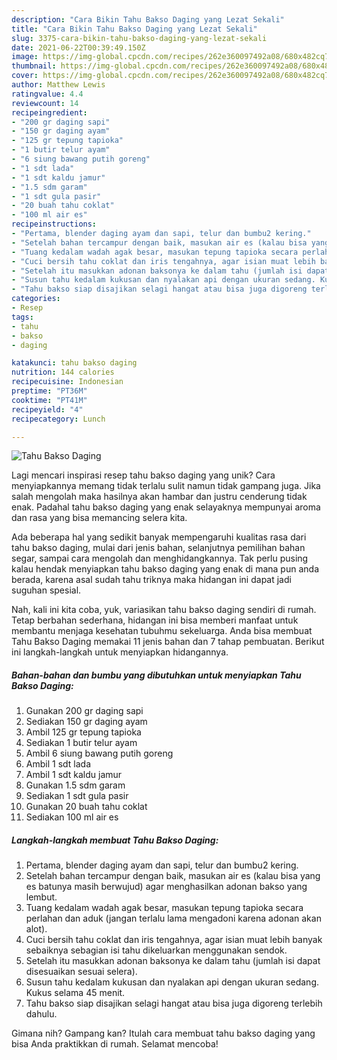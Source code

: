 ```yaml
---
description: "Cara Bikin Tahu Bakso Daging yang Lezat Sekali"
title: "Cara Bikin Tahu Bakso Daging yang Lezat Sekali"
slug: 3375-cara-bikin-tahu-bakso-daging-yang-lezat-sekali
date: 2021-06-22T00:39:49.150Z
image: https://img-global.cpcdn.com/recipes/262e360097492a08/680x482cq70/tahu-bakso-daging-foto-resep-utama.jpg
thumbnail: https://img-global.cpcdn.com/recipes/262e360097492a08/680x482cq70/tahu-bakso-daging-foto-resep-utama.jpg
cover: https://img-global.cpcdn.com/recipes/262e360097492a08/680x482cq70/tahu-bakso-daging-foto-resep-utama.jpg
author: Matthew Lewis
ratingvalue: 4.4
reviewcount: 14
recipeingredient:
- "200 gr daging sapi"
- "150 gr daging ayam"
- "125 gr tepung tapioka"
- "1 butir telur ayam"
- "6 siung bawang putih goreng"
- "1 sdt lada"
- "1 sdt kaldu jamur"
- "1.5 sdm garam"
- "1 sdt gula pasir"
- "20 buah tahu coklat"
- "100 ml air es"
recipeinstructions:
- "Pertama, blender daging ayam dan sapi, telur dan bumbu2 kering."
- "Setelah bahan tercampur dengan baik, masukan air es (kalau bisa yang es batunya masih berwujud) agar menghasilkan adonan bakso yang lembut."
- "Tuang kedalam wadah agak besar, masukan tepung tapioka secara perlahan dan aduk (jangan terlalu lama mengadoni karena adonan akan alot)."
- "Cuci bersih tahu coklat dan iris tengahnya, agar isian muat lebih banyak sebaiknya sebagian isi tahu dikeluarkan menggunakan sendok."
- "Setelah itu masukkan adonan baksonya ke dalam tahu (jumlah isi dapat disesuaikan sesuai selera)."
- "Susun tahu kedalam kukusan dan nyalakan api dengan ukuran sedang. Kukus selama 45 menit."
- "Tahu bakso siap disajikan selagi hangat atau bisa juga digoreng terlebih dahulu."
categories:
- Resep
tags:
- tahu
- bakso
- daging

katakunci: tahu bakso daging 
nutrition: 144 calories
recipecuisine: Indonesian
preptime: "PT36M"
cooktime: "PT41M"
recipeyield: "4"
recipecategory: Lunch

---
```



![Tahu Bakso Daging](https://img-global.cpcdn.com/recipes/262e360097492a08/680x482cq70/tahu-bakso-daging-foto-resep-utama.jpg)

Lagi mencari inspirasi resep tahu bakso daging yang unik? Cara menyiapkannya memang tidak terlalu sulit namun tidak gampang juga. Jika salah mengolah maka hasilnya akan hambar dan justru cenderung tidak enak. Padahal tahu bakso daging yang enak selayaknya mempunyai aroma dan rasa yang bisa memancing selera kita.

Ada beberapa hal yang sedikit banyak mempengaruhi kualitas rasa dari tahu bakso daging, mulai dari jenis bahan, selanjutnya pemilihan bahan segar, sampai cara mengolah dan menghidangkannya. Tak perlu pusing kalau hendak menyiapkan tahu bakso daging yang enak di mana pun anda berada, karena asal sudah tahu triknya maka hidangan ini dapat jadi suguhan spesial.




Nah, kali ini kita coba, yuk, variasikan tahu bakso daging sendiri di rumah. Tetap berbahan sederhana, hidangan ini bisa memberi manfaat untuk membantu menjaga kesehatan tubuhmu sekeluarga. Anda bisa membuat Tahu Bakso Daging memakai 11 jenis bahan dan 7 tahap pembuatan. Berikut ini langkah-langkah untuk menyiapkan hidangannya.

<!--inarticleads1-->

##### Bahan-bahan dan bumbu yang dibutuhkan untuk menyiapkan Tahu Bakso Daging:

1. Gunakan 200 gr daging sapi
1. Sediakan 150 gr daging ayam
1. Ambil 125 gr tepung tapioka
1. Sediakan 1 butir telur ayam
1. Ambil 6 siung bawang putih goreng
1. Ambil 1 sdt lada
1. Ambil 1 sdt kaldu jamur
1. Gunakan 1.5 sdm garam
1. Sediakan 1 sdt gula pasir
1. Gunakan 20 buah tahu coklat
1. Sediakan 100 ml air es




<!--inarticleads2-->

##### Langkah-langkah membuat Tahu Bakso Daging:

1. Pertama, blender daging ayam dan sapi, telur dan bumbu2 kering.
1. Setelah bahan tercampur dengan baik, masukan air es (kalau bisa yang es batunya masih berwujud) agar menghasilkan adonan bakso yang lembut.
1. Tuang kedalam wadah agak besar, masukan tepung tapioka secara perlahan dan aduk (jangan terlalu lama mengadoni karena adonan akan alot).
1. Cuci bersih tahu coklat dan iris tengahnya, agar isian muat lebih banyak sebaiknya sebagian isi tahu dikeluarkan menggunakan sendok.
1. Setelah itu masukkan adonan baksonya ke dalam tahu (jumlah isi dapat disesuaikan sesuai selera).
1. Susun tahu kedalam kukusan dan nyalakan api dengan ukuran sedang. Kukus selama 45 menit.
1. Tahu bakso siap disajikan selagi hangat atau bisa juga digoreng terlebih dahulu.




Gimana nih? Gampang kan? Itulah cara membuat tahu bakso daging yang bisa Anda praktikkan di rumah. Selamat mencoba!
